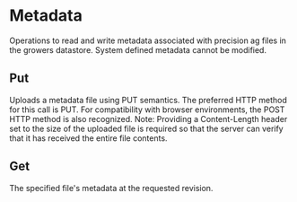 # Metadata
Operations to read and write metadata associated with precision ag files in the growers datastore. System defined metadata cannot be modified.

## Put
Uploads a metadata file using PUT semantics. The preferred HTTP method for this call is PUT. For compatibility with browser environments, the POST HTTP method is also recognized. Note: Providing a Content-Length header set to the size of the uploaded file is required so that the server can verify that it has received the entire file contents.

## Get
The specified file's metadata at the requested revision. 
